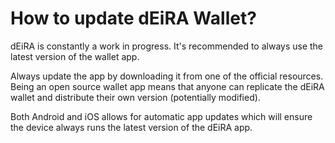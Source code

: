 # How to update dEiRA Wallet?

dEiRA is constantly a work in progress. It's recommended to always use the latest version of the wallet app.

Always update the app by downloading it from one of the official resources. Being an open source wallet app means that anyone can replicate the dEiRA wallet and distribute their own version (potentially modified).

Both Android and iOS allows for automatic app updates which will ensure the device always runs the latest version of the dEiRA app.